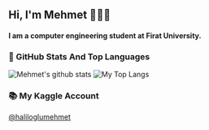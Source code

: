 ## Hi, I'm Mehmet 👋👨‍💻
#### I am a computer engineering student at Firat University.

### 📌 GitHub Stats And Top Languages

<p float="center">
  <img  src="https://github-readme-stats.vercel.app/api?username=mehmethaliloglu&show_icons=true&count_private=true&hide=contribs,issues" alt="Mehmet's github stats" />
  <img  src="https://github-readme-stats.vercel.app/api/top-langs/?username=mehmethaliloglu&layout=compact&hide=html,css" alt="My Top Langs" />
</p>

### 📚 My Kaggle Account
[@haliloglumehmet ](https://www.kaggle.com/haliloglumehmet)
<!--
**mehmethaliloglu/mehmethaliloglu** is a ✨ _special_ ✨ repository because its `README.md` (this file) appears on your GitHub profile.

Here are some ideas to get you started:

- 🔭 I’m currently working on ...
- 🌱 I’m currently learning ...
- 👯 I’m looking to collaborate on ...
- 🤔 I’m looking for help with ...
- 💬 Ask me about ...
- 📫 How to reach me: ...
- 😄 Pronouns: ...
- ⚡ Fun fact: ...
-->
